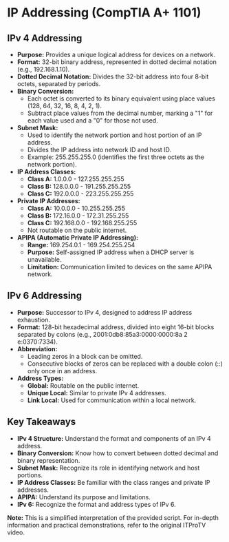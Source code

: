 # IP Addressing (CompTIA A+ 1101)

## IPv 4 Addressing
* **Purpose:**  Provides a unique logical address for devices on a network.
* **Format:** 32-bit binary address, represented in dotted decimal notation (e.g., 192.168.1.10).
* **Dotted Decimal Notation:**  Divides the 32-bit address into four 8-bit octets, separated by periods.
* **Binary Conversion:**
    * Each octet is converted to its binary equivalent using place values (128, 64, 32, 16, 8, 4, 2, 1).
    * Subtract place values from the decimal number, marking a "1" for each value used and a "0" for those not used.
* **Subnet Mask:**
    * Used to identify the network portion and host portion of an IP address.
    * Divides the IP address into network ID and host ID.
    * Example: 255.255.255.0 (identifies the first three octets as the network portion).
* **IP Address Classes:**
    * **Class A:** 1.0.0.0 - 127.255.255.255
    * **Class B:** 128.0.0.0 - 191.255.255.255
    * **Class C:** 192.0.0.0 - 223.255.255.255
* **Private IP Addresses:**
    * **Class A:** 10.0.0.0 - 10.255.255.255
    * **Class B:** 172.16.0.0 - 172.31.255.255
    * **Class C:** 192.168.0.0 - 192.168.255.255
    * Not routable on the public internet.
* **APIPA (Automatic Private IP Addressing):**
    * **Range:** 169.254.0.1 - 169.254.255.254
    * **Purpose:**  Self-assigned IP address when a DHCP server is unavailable.
    * **Limitation:**  Communication limited to devices on the same APIPA network.

## IPv 6 Addressing
* **Purpose:**  Successor to IPv 4, designed to address IP address exhaustion.
* **Format:** 128-bit hexadecimal address, divided into eight 16-bit blocks separated by colons (e.g., 2001:0db8:85a3:0000:0000:8a 2 e:0370:7334).
* **Abbreviation:**
    * Leading zeros in a block can be omitted.
    * Consecutive blocks of zeros can be replaced with a double colon (::) only once in an address.
* **Address Types:**
    * **Global:**  Routable on the public internet.
    * **Unique Local:** Similar to private IPv 4 addresses.
    * **Link Local:**  Used for communication within a local network.

## Key Takeaways
* **IPv 4 Structure:**  Understand the format and components of an IPv 4 address.
* **Binary Conversion:**  Know how to convert between dotted decimal and binary representation.
* **Subnet Mask:**  Recognize its role in identifying network and host portions.
* **IP Address Classes:**  Be familiar with the class ranges and private IP addresses.
* **APIPA:**  Understand its purpose and limitations.
* **IPv 6:**  Recognize the format and address types of IPv 6.

**Note:** This is a simplified interpretation of the provided script. For in-depth information and practical demonstrations, refer to the original ITProTV video.